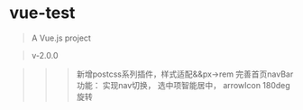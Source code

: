 # vue-test
> A Vue.js project

> v-2.0.0

<!-- 版本介绍 -->

>>> 新增postcss系列插件，样式适配&&px->rem
>>> 完善首页navBar功能：
>> 实现nav切换，
>> 选中项智能居中，
>> arrowIcon 180deg旋转

